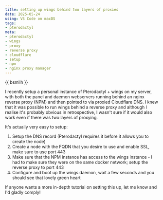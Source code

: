 ```yaml
---
title: setting up wings behind two layers of proxies
date: 2025-05-24
using: VS Code on macOS
tags:
- pterodactyl
meta:
- pterodactyl
- wings
- proxy
- reverse proxy
- cloudflare
- setup
- npm
- nginx proxy manager
---
```


{{ bsmllh }}

I recently setup a personal instance of Pterodactyl + wings on my server, with both the panel and daemon webservers running behind an nginx reverse proxy (NPM) and then pointed to via proxied Cloudflare DNS. I knew that it was possible to run wings behind a reverse proxy and although I realise it's probably obvious in retrospective, I wasn't sure if it would also work even if there was two layers of proxying.

It's actually very easy to setup:
1. Setup the DNS record (Pterodactyl requires it before it allows you to create the node)
2. Create a node with the FQDN that you desire to use and enable SSL, make sure to use port 443
3. Make sure that the NPM instance has access to the wings instance - I had to make sure they were on the same docker network; setup the reverse proxy to port 443
4. Configure and boot up the wings daemon, wait a few seconds and you should see that lovely green heart

If anyone wants a more in-depth tutorial on setting this up, let me know and I'd gladly comply!
